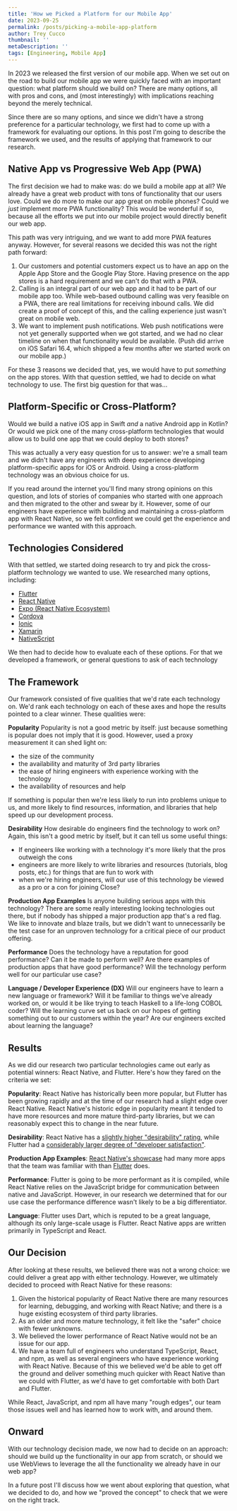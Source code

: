 ```yaml
---
title: 'How we Picked a Platform for our Mobile App'
date: 2023-09-25
permalink: /posts/picking-a-mobile-app-platform
author: Trey Cucco
thumbnail: ''
metaDescription: ''
tags: [Engineering, Mobile App]
---
```


In 2023 we released the first version of our mobile app. When we set out on the
road to build our mobile app we were quickly faced with an important question:
what platform should we build on? There are many options, all with pros and
cons, and (most interestingly) with implications reaching beyond the merely
technical.

Since there are so many options, and since we didn't have a strong preference
for a particular technology, we first had to come up with a framework for
evaluating our options. In this post I'm going to describe the framework we
used, and the results of applying that framework to our research.

## Native App vs Progressive Web App (PWA)

The first decision we had to make was: do we build a mobile app at all? We
already have a great web product with tons of functionality that our users love.
Could we do more to make our app great on mobile phones? Could we _just_
implement more PWA functionality? This would be wonderful if so, because all the
efforts we put into our mobile project would directly benefit our web app.

This path was very intriguing, and we want to add more PWA features anyway.
However, for several reasons we decided this was not the right path forward:

1. Our customers and potential customers expect us to have an app on the Apple
   App Store and the Google Play Store. Having presence on the app stores is a
   hard requirement and we can't do that with a PWA.
2. Calling is an integral part of our web app and it had to be part of our
   mobile app too. While web-based outbound calling was very feasible on a PWA,
   there are real limitations for receiving inbound calls. We did create a proof
   of concept of this, and the calling experience just wasn't great on mobile
   web.
3. We want to implement push notifications. Web push notifications were not yet
   generally supported when we got started, and we had no clear timeline on when
   that functionality would be available. (Push did arrive on iOS Safari 16.4,
   which shipped a few months after we started work on our mobile app.)

For these 3 reasons we decided that, yes, we would have to put _something_ on
the app stores. With that question settled, we had to decide on what technology
to use. The first big question for that was...

## Platform-Specific or Cross-Platform?

Would we build a native iOS app in Swift _and_ a native Android app in Kotlin?
Or would we pick one of the many cross-platform technologies that would allow us
to build one app that we could deploy to both stores?

This was actually a very easy question for us to answer: we're a small team and
we didn't have any engineers with deep experience developing platform-specific
apps for iOS or Android. Using a cross-platform technology was an obvious choice
for us.

If you read around the internet you'll find many strong opinions on this
question, and lots of stories of companies who started with one approach and
then migrated to the other and swear by it. However, some of our engineers have
experience with building and maintaining a cross-platform app with React Native,
so we felt confident we could get the experience and performance we wanted with
this approach.

## Technologies Considered

With that settled, we started doing research to try and pick the cross-platform
technology we wanted to use. We researched many options, including:

- [Flutter](https://flutter.dev/)
- [React Native](https://reactnative.dev/)
- [Expo (React Native Ecosystem)](https://expo.dev/)
- [Cordova](https://cordova.apache.org/)
- [Ionic](https://ionic.io/)
- [Xamarin](https://dotnet.microsoft.com/en-us/apps/xamarin)
- [NativeScript](https://nativescript.org/)

We then had to decide how to evaluate each of these options. For that we
developed a framework, or general questions to ask of each technology

## The Framework

Our framework consisted of five qualities that we'd rate each technology on.
We'd rank each technology on each of these axes and hope the results pointed to
a clear winner. These qualities were:

**Popularity** Popularity is not a good metric by itself: just because something
is popular does not imply that it is good. However, used a proxy measurement it
can shed light on:

- the size of the community
- the availability and maturity of 3rd party libraries
- the ease of hiring engineers with experience working with the technology
- the availability of resources and help

If something is popular then we're less likely to run into problems unique to
us, and more likely to find resources, information, and libraries that help
speed up our development process.

**Desirability** How desirable do engineers find the technology to work on?
Again, this isn't a good metric by itself, but it can tell us some useful
things:

- If engineers like working with a technology it's more likely that the pros
  outweigh the cons
- engineers are more likely to write libraries and resources (tutorials, blog
  posts, etc.) for things that are fun to work with
- when we're hiring engineers, will our use of this technology be viewed as a
  pro or a con for joining Close?

**Production App Examples** Is anyone building serious apps with this
technology? There are some really interesting looking technologies out there,
but if nobody has shipped a major production app that's a red flag. We like to
innovate and blaze trails, but we didn't want to unnecessarily be the test case
for an unproven technology for a critical piece of our product offering.

**Performance** Does the technology have a reputation for good performance? Can
it be made to perform well? Are there examples of production apps that have good
performance? Will the technology perform well for our particular use case?

**Language / Developer Experience (DX)** Will our engineers have to learn a new
language or framework? Will it be familiar to things we've already worked on, or
would it be like trying to teach Haskell to a life-long COBOL coder? Will the
learning curve set us back on our hopes of getting something out to our
customers within the year? Are our engineers excited about learning the
language?

## Results

As we did our research two particular technologies came out early as potential
winners: React Native, and Flutter. Here's how they fared on the criteria we
set:

**Popularity**: React Native has historically been more popular, but Flutter has
been growing rapidly and at the time of our research had a slight edge over
React Native. React Native's historic edge in popularity meant it tended to have
more resources and more mature third-party libraries, but we can reasonably
expect this to change in the near future.

**Desirability**: React Native has a
[slightly higher "desirability" rating](https://insights.stackoverflow.com/survey/2021#most-loved-dreaded-and-wanted-misc-tech-want),
while Flutter had a
[considerably larger degree of "developer satisfaction"](https://insights.stackoverflow.com/survey/2021#most-loved-dreaded-and-wanted-misc-tech-love-dread).

**Production App Examples**:
[React Native's showcase](https://reactnative.dev/showcase) had many more apps
that the team was familiar with than [Flutter](https://flutter.dev/showcase)
does.

**Performance**: Flutter is going to be more performant as it is compiled, while
React Native relies on the JavaScript bridge for communication between native
and JavaScript. However, in our research we determined that for our use case the
performance difference wasn't likely to be a big differentiator.

**Language**: Flutter uses Dart, which is reputed to be a great language,
although its only large-scale usage is Flutter. React Native apps are written
primarily in TypeScript and React.

## Our Decision

After looking at these results, we believed there was not a wrong choice: we
could deliver a great app with either technology. However, we ultimately decided
to proceed with React Native for these reasons:

1. Given the historical popularity of React Native there are many resources for
   learning, debugging, and working with React Native; and there is a huge
   existing ecosystem of third party libraries.
2. As an older and more mature technology, it felt like the "safer" choice with
   fewer unknowns.
3. We believed the lower performance of React Native would not be an issue for
   our app.
4. We have a team full of engineers who understand TypeScript, React, and npm,
   as well as several engineers who have experience working with React Native.
   Because of this we believed we'd be able to get off the ground and deliver
   something much quicker with React Native than we could with Flutter, as we'd
   have to get comfortable with both Dart and Flutter.

While React, JavaScript, and npm all have many "rough edges", our team those
issues well and has learned how to work with, and around them.

## Onward

With our technology decision made, we now had to decide on an approach: should
we build up the functionality in our app from scratch, or should we use WebViews
to leverage the all the functionality we already have in our web app?

In a future post I'll discuss how we went about exploring that question, what we
decided to do, and how we "proved the concept" to check that we were on the
right track.
